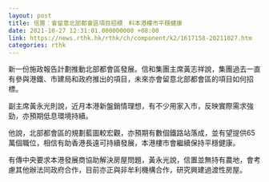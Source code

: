 ```yaml
---
layout: post
title: 信置：會留意北部都會區項目招標　料本港樓市平穩健康
date: 2021-10-27 12:31:01.000000000 +08:00
link: https://news.rthk.hk/rthk/ch/component/k2/1617158-20211027.htm
categories: rthk
---
```


新一份施政報告計劃推動北部都會區發展。信和集團主席黃志祥說，集團過去一直有參與港鐵、市建局和政府推出的項目，未來亦會留意北部都會區的項目如何招標。

副主席黃永光則說，近月本港新盤銷情理想，有不少用家入市，反映實際需求強勁，亦預期低息環境持續。

他說，北部都會區的規劃藍圖較宏觀，亦預期有數個鐵路站落成，並有望提供65萬個職位，相信有助香港長遠可持續發展，本港樓市會繼續保持平穩健康。

有傳中央要求本港發展商協助解決房屋問題，黃永光說，信置並無持有農地，會考慮其他辦法同政府合作，目前亦正與非牟利機構合作，研究興建過渡性房屋。
